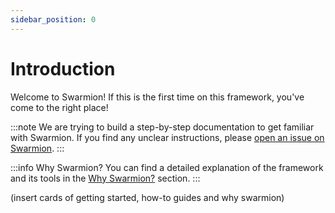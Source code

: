 ```yaml
---
sidebar_position: 0
---
```


# Introduction

Welcome to Swarmion! If this is the first time on this framework, you've come to the right place!

:::note
We are trying to build a step-by-step documentation to get familiar with Swarmion. If you find any unclear instructions, please [open an issue on Swarmion](https://github.com/swarmion/swarmion/issues).
:::

:::info Why Swarmion?
You can find a detailed explanation of the framework and its tools in the [Why Swarmion?](/docs/why-swarmion) section.
:::

(insert cards of getting started, how-to guides and why swarmion)
